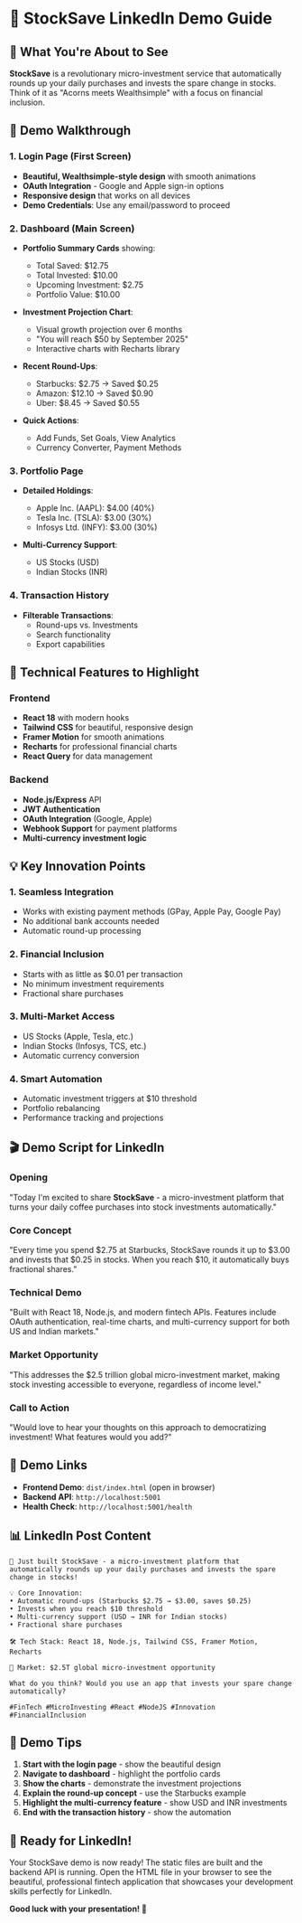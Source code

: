 # 🚀 StockSave LinkedIn Demo Guide

## 📱 What You're About to See

**StockSave** is a revolutionary micro-investment service that automatically rounds up your daily purchases and invests the spare change in stocks. Think of it as "Acorns meets Wealthsimple" with a focus on financial inclusion.

## 🎯 Demo Walkthrough

### 1. **Login Page** (First Screen)
- **Beautiful, Wealthsimple-style design** with smooth animations
- **OAuth Integration** - Google and Apple sign-in options
- **Responsive design** that works on all devices
- **Demo Credentials**: Use any email/password to proceed

### 2. **Dashboard** (Main Screen)
- **Portfolio Summary Cards** showing:
  - Total Saved: $12.75
  - Total Invested: $10.00
  - Upcoming Investment: $2.75
  - Portfolio Value: $10.00

- **Investment Projection Chart**:
  - Visual growth projection over 6 months
  - "You will reach $50 by September 2025"
  - Interactive charts with Recharts library

- **Recent Round-Ups**:
  - Starbucks: $2.75 → Saved $0.25
  - Amazon: $12.10 → Saved $0.90
  - Uber: $8.45 → Saved $0.55

- **Quick Actions**:
  - Add Funds, Set Goals, View Analytics
  - Currency Converter, Payment Methods

### 3. **Portfolio Page**
- **Detailed Holdings**:
  - Apple Inc. (AAPL): $4.00 (40%)
  - Tesla Inc. (TSLA): $3.00 (30%)
  - Infosys Ltd. (INFY): $3.00 (30%)

- **Multi-Currency Support**:
  - US Stocks (USD)
  - Indian Stocks (INR)

### 4. **Transaction History**
- **Filterable Transactions**:
  - Round-ups vs. Investments
  - Search functionality
  - Export capabilities

## 🔧 Technical Features to Highlight

### Frontend
- **React 18** with modern hooks
- **Tailwind CSS** for beautiful, responsive design
- **Framer Motion** for smooth animations
- **Recharts** for professional financial charts
- **React Query** for data management

### Backend
- **Node.js/Express** API
- **JWT Authentication**
- **OAuth Integration** (Google, Apple)
- **Webhook Support** for payment platforms
- **Multi-currency investment logic**

## 💡 Key Innovation Points

### 1. **Seamless Integration**
- Works with existing payment methods (GPay, Apple Pay, Google Pay)
- No additional bank accounts needed
- Automatic round-up processing

### 2. **Financial Inclusion**
- Starts with as little as $0.01 per transaction
- No minimum investment requirements
- Fractional share purchases

### 3. **Multi-Market Access**
- US Stocks (Apple, Tesla, etc.)
- Indian Stocks (Infosys, TCS, etc.)
- Automatic currency conversion

### 4. **Smart Automation**
- Automatic investment triggers at $10 threshold
- Portfolio rebalancing
- Performance tracking and projections

## 🎬 Demo Script for LinkedIn

### Opening
"Today I'm excited to share **StockSave** - a micro-investment platform that turns your daily coffee purchases into stock investments automatically."

### Core Concept
"Every time you spend $2.75 at Starbucks, StockSave rounds it up to $3.00 and invests that $0.25 in stocks. When you reach $10, it automatically buys fractional shares."

### Technical Demo
"Built with React 18, Node.js, and modern fintech APIs. Features include OAuth authentication, real-time charts, and multi-currency support for both US and Indian markets."

### Market Opportunity
"This addresses the $2.5 trillion global micro-investment market, making stock investing accessible to everyone, regardless of income level."

### Call to Action
"Would love to hear your thoughts on this approach to democratizing investment! What features would you add?"

## 🔗 Demo Links

- **Frontend Demo**: `dist/index.html` (open in browser)
- **Backend API**: `http://localhost:5001`
- **Health Check**: `http://localhost:5001/health`

## 📊 LinkedIn Post Content

```
🚀 Just built StockSave - a micro-investment platform that automatically rounds up your daily purchases and invests the spare change in stocks!

💡 Core Innovation:
• Automatic round-ups (Starbucks $2.75 → $3.00, saves $0.25)
• Invests when you reach $10 threshold
• Multi-currency support (USD → INR for Indian stocks)
• Fractional share purchases

🛠️ Tech Stack: React 18, Node.js, Tailwind CSS, Framer Motion, Recharts

🎯 Market: $2.5T global micro-investment opportunity

What do you think? Would you use an app that invests your spare change automatically?

#FinTech #MicroInvesting #React #NodeJS #Innovation #FinancialInclusion
```

## 🎯 Demo Tips

1. **Start with the login page** - show the beautiful design
2. **Navigate to dashboard** - highlight the portfolio cards
3. **Show the charts** - demonstrate the investment projections
4. **Explain the round-up concept** - use the Starbucks example
5. **Highlight the multi-currency feature** - show USD and INR investments
6. **End with the transaction history** - show the automation

## 🚀 Ready for LinkedIn!

Your StockSave demo is now ready! The static files are built and the backend API is running. Open the HTML file in your browser to see the beautiful, professional fintech application that showcases your development skills perfectly for LinkedIn.

**Good luck with your presentation! 🎉** 